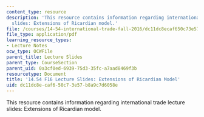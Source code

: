 ```yaml
---
content_type: resource
description: 'This resource contains information regarding international trade lecture
  slides: Extensions of Ricardian model.'
file: /courses/14-54-international-trade-fall-2016/dc11dc8ecaf650c73e57b8a9c7d6058e_MIT14_54F16_Lecture_9.pdf
file_type: application/pdf
learning_resource_types:
- Lecture Notes
ocw_type: OCWFile
parent_title: Lecture Slides
parent_type: CourseSection
parent_uid: 0a3cf0ed-6939-75d3-35fc-a7aad8469f3b
resourcetype: Document
title: '14.54 F16 Lecture Slides: Extensions of Ricardian Model'
uid: dc11dc8e-caf6-50c7-3e57-b8a9c7d6058e
---
```

This resource contains information regarding international trade lecture slides: Extensions of Ricardian model.

